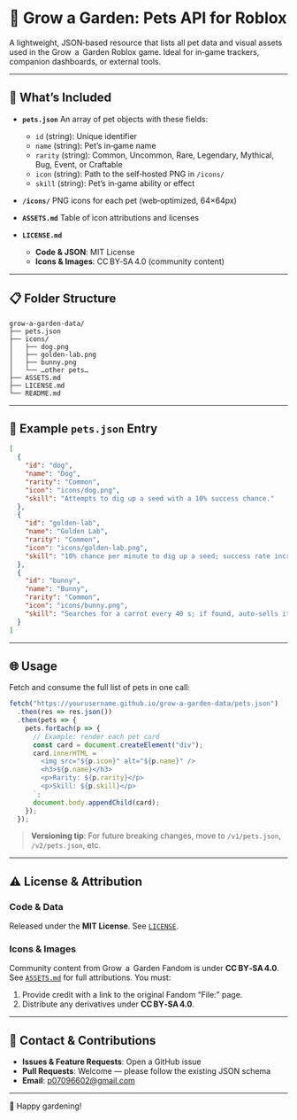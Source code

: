 # 🌱 Grow a Garden: Pets API for Roblox

A lightweight, JSON‑based resource that lists all pet data and visual assets used in the Grow  a  Garden Roblox game. Ideal for in‑game trackers, companion dashboards, or external tools.

---

## 🐾 What’s Included

* **`pets.json`**
  An array of pet objects with these fields:

  * `id` (string): Unique identifier
  * `name` (string): Pet’s in‑game name
  * `rarity` (string): Common, Uncommon, Rare, Legendary, Mythical, Bug, Event, or Craftable
  * `icon` (string): Path to the self‑hosted PNG in `/icons/`
  * `skill` (string): Pet’s in‑game ability or effect

* **`/icons/`**
  PNG icons for each pet (web‑optimized, 64×64px)

* **`ASSETS.md`**
  Table of icon attributions and licenses

* **`LICENSE.md`**

  * **Code & JSON**: MIT License
  * **Icons & Images**: CC BY‑SA 4.0 (community content)

---

## 📋 Folder Structure

```
grow-a-garden-data/
├── pets.json
├── icons/
│   ├── dog.png
│   ├── golden-lab.png
│   ├── bunny.png
│   └── …other pets…
├── ASSETS.md
├── LICENSE.md
└── README.md
```

---

## 📜 Example `pets.json` Entry

```json
[
  {
    "id": "dog",
    "name": "Dog",
    "rarity": "Common",
    "icon": "icons/dog.png",
    "skill": "Attempts to dig up a seed with a 10% success chance."
  },
  {
    "id": "golden-lab",
    "name": "Golden Lab",
    "rarity": "Common",
    "icon": "icons/golden-lab.png",
    "skill": "10% chance per minute to dig up a seed; success rate increases as the pet ages."
  },
  {
    "id": "bunny",
    "name": "Bunny",
    "rarity": "Common",
    "icon": "icons/bunny.png",
    "skill": "Searches for a carrot every 40 s; if found, auto‑sells it at 1.5× base value."
  }
]
```

---

## 🌐 Usage

Fetch and consume the full list of pets in one call:

```js
fetch("https://yourusername.github.io/grow-a-garden-data/pets.json")
  .then(res => res.json())
  .then(pets => {
    pets.forEach(p => {
      // Example: render each pet card
      const card = document.createElement("div");
      card.innerHTML = `
        <img src="${p.icon}" alt="${p.name}" />
        <h3>${p.name}</h3>
        <p>Rarity: ${p.rarity}</p>
        <p>Skill: ${p.skill}</p>
      `;
      document.body.appendChild(card);
    });
  });
```

> **Versioning tip**: For future breaking changes, move to `/v1/pets.json`, `/v2/pets.json`, etc.

---

## ⚠️ License & Attribution

### Code & Data

Released under the **MIT License**. See [`LICENSE`](LICENSE).

### Icons & Images

Community content from Grow  a  Garden Fandom is under **CC BY‑SA 4.0**. See [`ASSETS.md`](ASSETS.md) for full attributions. You must:

1. Provide credit with a link to the original Fandom “File:” page.
2. Distribute any derivatives under **CC BY‑SA 4.0**.

---

## 📢 Contact & Contributions

* **Issues & Feature Requests**: Open a GitHub issue
* **Pull Requests**: Welcome — please follow the existing JSON schema
* **Email**: [p07096602@gmail.com](mailto:p07096602@gmail.com)

---

🌼 Happy gardening!
